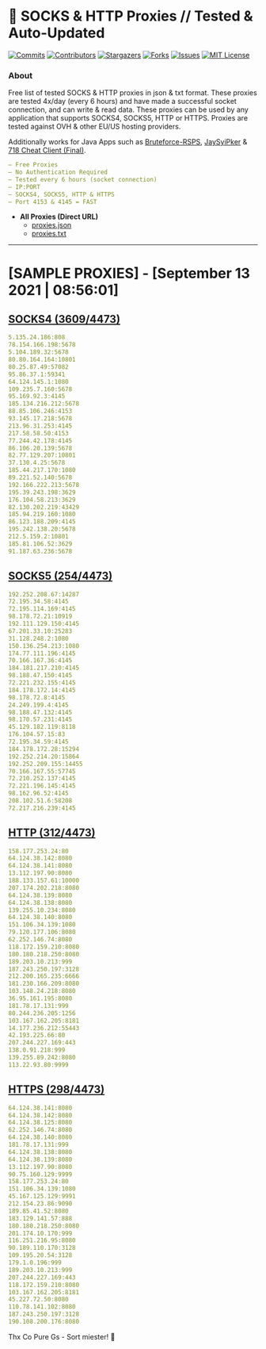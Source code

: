 <!-- MARKDOWN LINKS & IMAGES -->
<!-- https://www.markdownguide.org/basic-syntax/#reference-style-links -->
[contributors-shield]: https://img.shields.io/github/contributors/KaiBurton/free-proxies-autoupdated?style=for-the-badge
[contributors-url]: https://github.com/KaiBurton/free-proxies-autoupdated/graphs/contributors
[forks-shield]: https://img.shields.io/github/forks/KaiBurton/free-proxies-autoupdated?style=for-the-badge
[forks-url]: https://github.com/KaiBurton/free-proxies-autoupdated/network/members
[stars-shield]: https://img.shields.io/github/stars/KaiBurton/free-proxies-autoupdated?style=for-the-badge
[stars-url]: https://github.com/KaiBurton/free-proxies-autoupdated/stargazers
[issues-shield]: https://img.shields.io/github/issues/KaiBurton/free-proxies-autoupdated?style=for-the-badge
[issues-url]: https://github.com/KaiBurton/free-proxies-autoupdated/issues
[license-shield]: https://img.shields.io/github/license/KaiBurton/free-proxies-autoupdated?style=for-the-badge
[license-url]: https://github.com/KaiBurton/free-proxies-autoupdated/blob/main/LICENSE
[commit-shield]: https://img.shields.io/github/last-commit/KaiBurton/free-proxies-autoupdated?style=for-the-badge
[commit-url]: https://github.com/KaiBurton/free-proxies-autoupdated/commits/main

# 🎁 SOCKS & HTTP Proxies // Tested & Auto-Updated

[![Commits][commit-shield]][commit-url]
[![Contributors][contributors-shield]][contributors-url]
[![Stargazers][stars-shield]][stars-url]
[![Forks][forks-shield]][forks-url]
[![Issues][issues-shield]][issues-url]
[![MIT License][license-shield]][license-url]

### About
Free list of tested SOCKS & HTTP proxies in json & txt format. These proxies are tested 4x/day (every 6 hours) and have made a successful socket connection, and can write & read data. These proxies can be used by any application that supports SOCKS4, SOCKS5, HTTP or HTTPS. Proxies are tested against OVH & other EU/US hosting providers.

Additionally works for Java Apps such as [Bruteforce-RSPS](https://github.com/KaiBurton/Bruteforce-RSPS), [JaySyiPker](https://github.com/JayArrowz/JaySyiPker) & [718 Cheat Client (Final)](https://github.com/KaiBurton/718-Cheat-Client-Final). 

```yaml
— Free Proxies
— No Authentication Required
— Tested every 6 hours (socket connection)
— IP:PORT
— SOCKS4, SOCKS5, HTTP & HTTPS
— Port 4153 & 4145 = FAST
```

- **All Proxies (Direct URL)**
  - [proxies.json](https://raw.githubusercontent.com/KaiBurton/free-proxies-autoupdated/main/proxies.json)
  - [proxies.txt](https://raw.githubusercontent.com/KaiBurton/free-proxies-autoupdated/main/proxies.txt)

---

# [SAMPLE PROXIES] - [September 13 2021 | 08:56:01]

## [SOCKS4 (3609/4473)](https://raw.githubusercontent.com/KaiBurton/free-proxies-autoupdated/main/proxies-socks4.txt)
```yaml
5.135.24.186:808
78.154.166.198:5678
5.104.189.32:5678
80.80.164.164:10801
80.25.87.49:57082
95.86.37.1:59341
64.124.145.1:1080
109.235.7.160:5678
95.169.92.3:4145
185.134.216.212:5678
88.85.106.246:4153
93.145.17.218:5678
213.96.31.253:4145
217.58.58.50:4153
77.244.42.178:4145
86.106.20.139:5678
82.77.129.207:10801
37.130.4.25:5678
185.44.217.170:1080
89.221.52.140:5678
192.166.222.213:5678
195.39.243.198:3629
176.104.58.213:3629
82.130.202.219:43429
185.94.219.160:1080
86.123.188.209:4145
195.242.138.20:5678
212.5.159.2:10801
185.81.106.52:3629
91.187.63.236:5678
```

## [SOCKS5 (254/4473)](https://raw.githubusercontent.com/KaiBurton/free-proxies-autoupdated/main/proxies-socks5.txt)
```yaml
192.252.208.67:14287
72.195.34.58:4145
72.195.114.169:4145
98.178.72.21:10919
192.111.129.150:4145
67.201.33.10:25283
31.128.248.2:1080
150.136.254.213:1080
174.77.111.196:4145
70.166.167.36:4145
184.181.217.210:4145
98.188.47.150:4145
72.221.232.155:4145
184.178.172.14:4145
98.178.72.8:4145
24.249.199.4:4145
98.188.47.132:4145
98.170.57.231:4145
45.129.182.119:8118
176.104.57.15:83
72.195.34.59:4145
184.178.172.28:15294
192.252.214.20:15864
192.252.209.155:14455
70.166.167.55:57745
72.210.252.137:4145
72.221.196.145:4145
98.162.96.52:4145
208.102.51.6:58208
72.217.216.239:4145
```

## [HTTP (312/4473)](https://raw.githubusercontent.com/KaiBurton/free-proxies-autoupdated/main/proxies-http.txt)
```yaml
158.177.253.24:80
64.124.38.142:8080
64.124.38.141:8080
13.112.197.90:8080
188.133.157.61:10000
207.174.202.218:8080
64.124.38.139:8080
64.124.38.138:8080
139.255.10.234:8080
64.124.38.140:8080
151.106.34.139:1080
79.120.177.106:8080
62.252.146.74:8080
118.172.159.210:8080
180.180.218.250:8080
189.203.10.213:999
187.243.250.197:3128
212.200.165.235:6666
181.230.166.209:8080
103.148.24.218:8080
36.95.161.195:8080
181.78.17.131:999
80.244.236.205:1256
103.167.162.205:8181
14.177.236.212:55443
42.193.225.66:80
207.244.227.169:443
138.0.91.218:999
139.255.89.242:8080
113.22.93.80:9999
```

## [HTTPS (298/4473)](https://raw.githubusercontent.com/KaiBurton/free-proxies-autoupdated/main/proxies-https.txt)
```yaml
64.124.38.141:8080
64.124.38.142:8080
64.124.38.125:8080
62.252.146.74:8080
64.124.38.140:8080
181.78.17.131:999
64.124.38.138:8080
64.124.38.139:8080
13.112.197.90:8080
90.75.160.129:9999
158.177.253.24:80
151.106.34.139:1080
45.167.125.129:9991
212.154.23.86:9090
189.85.41.52:8080
183.129.141.57:888
180.180.218.250:8080
201.174.10.170:999
116.251.216.95:8080
90.189.110.170:3128
109.195.20.54:3128
179.1.0.196:999
189.203.10.213:999
207.244.227.169:443
118.172.159.210:8080
103.167.162.205:8181
45.227.72.50:8080
110.78.141.102:8080
187.243.250.197:3128
190.108.200.176:8080
```



Thx Co Pure Gs - Sort miester! 💟